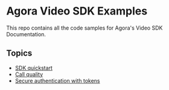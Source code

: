 # Agora Video SDK Examples

This repo contains all the code samples for Agora's Video SDK Documentation.

## Topics

- [SDK quickstart](Docs-Examples/get-started-sdk/)
- [Call quality](Docs-Examples/ensure-channel-quality/)
- [Secure authentication with tokens](Docs-Examples/authentication-workflow/)